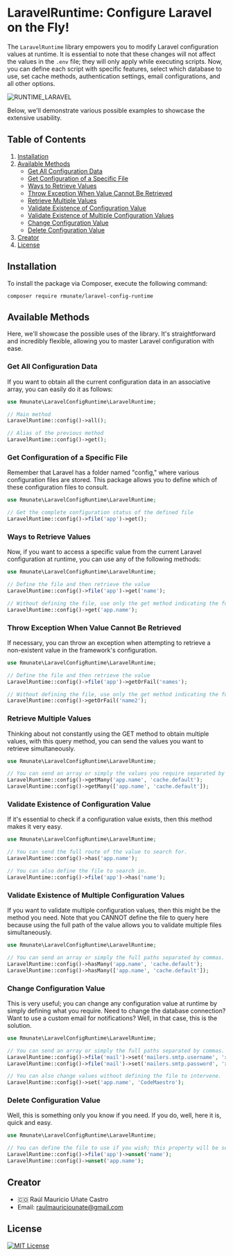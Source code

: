 # LaravelRuntime: Configure Laravel on the Fly!

The `LaravelRuntime` library empowers you to modify Laravel configuration values at runtime. It is essential to note that these changes will not affect the values in the `.env` file; they will only apply while executing scripts. Now, you can define each script with specific features, select which database to use, set cache methods, authentication settings, email configurations, and all other options.

![RUNTIME_LARAVEL](https://github.com/rmunate/PHPInfoServer/assets/91748598/b3f78d8b-9f01-4c81-8d08-a0f86791c4f9)

Below, we'll demonstrate various possible examples to showcase the extensive usability.

## Table of Contents

1. [Installation](#installation)
2. [Available Methods](#available-methods)
    - [Get All Configuration Data](#get-all-configuration-data)
    - [Get Configuration of a Specific File](#get-configuration-of-a-specific-file)
    - [Ways to Retrieve Values](#ways-to-retrieve-values)
    - [Throw Exception When Value Cannot Be Retrieved](#throw-exception-when-value-cannot-be-retrieved)
    - [Retrieve Multiple Values](#retrieve-multiple-values)
    - [Validate Existence of Configuration Value](#validate-existence-of-configuration-value)
    - [Validate Existence of Multiple Configuration Values](#validate-existence-of-multiple-configuration-values)
    - [Change Configuration Value](#change-configuration-value)
    - [Delete Configuration Value](#delete-configuration-value)
3. [Creator](#creator)
4. [License](#license)

## Installation

To install the package via Composer, execute the following command:

```shell
composer require rmunate/laravel-config-runtime
```

## Available Methods

Here, we'll showcase the possible uses of the library. It's straightforward and incredibly flexible, allowing you to master Laravel configuration with ease.

### Get All Configuration Data

If you want to obtain all the current configuration data in an associative array, you can easily do it as follows:

```php
use Rmunate\LaravelConfigRuntime\LaravelRuntime;

// Main method
LaravelRuntime::config()->all();

// Alias of the previous method
LaravelRuntime::config()->get();
```

### Get Configuration of a Specific File

Remember that Laravel has a folder named "config," where various configuration files are stored. This package allows you to define which of these configuration files to consult.

```php
use Rmunate\LaravelConfigRuntime\LaravelRuntime;

// Get the complete configuration status of the defined file
LaravelRuntime::config()->file('app')->get();
```

### Ways to Retrieve Values

Now, if you want to access a specific value from the current Laravel configuration at runtime, you can use any of the following methods:

```php
use Rmunate\LaravelConfigRuntime\LaravelRuntime;

// Define the file and then retrieve the value
LaravelRuntime::config()->file('app')->get('name');

// Without defining the file, use only the get method indicating the full path
LaravelRuntime::config()->get('app.name');
```

### Throw Exception When Value Cannot Be Retrieved

If necessary, you can throw an exception when attempting to retrieve a non-existent value in the framework's configuration.

```php
use Rmunate\LaravelConfigRuntime\LaravelRuntime;

// Define the file and then retrieve the value
LaravelRuntime::config()->file('app')->getOrFail('names');

// Without defining the file, use only the get method indicating the full path
LaravelRuntime::config()->getOrFail('name2');
```

### Retrieve Multiple Values

Thinking about not constantly using the GET method to obtain multiple values, with this query method, you can send the values you want to retrieve simultaneously.

```php
use Rmunate\LaravelConfigRuntime\LaravelRuntime;

// You can send an array or simply the values you require separated by commas.
LaravelRuntime::config()->getMany('app.name', 'cache.default');
LaravelRuntime::config()->getMany(['app.name', 'cache.default']);
```

### Validate Existence of Configuration Value

If it's essential to check if a configuration value exists, then this method makes it very easy.

```php
use Rmunate\LaravelConfigRuntime\LaravelRuntime;

// You can send the full route of the value to search for.
LaravelRuntime::config()->has('app.name');

// You can also define the file to search in.
LaravelRuntime::config()->file('app')->has('name');
```

### Validate Existence of Multiple Configuration Values

If you want to validate multiple configuration values, then this might be the method you need. Note that you CANNOT define the file to query here because using the full path of the value allows you to validate multiple files simultaneously.

```php
use Rmunate\LaravelConfigRuntime\LaravelRuntime;

// You can send an array or simply the full paths separated by commas.
LaravelRuntime::config()->hasMany('app.name', 'cache.default');
LaravelRuntime::config()->hasMany(['app.name', 'cache.default']);
```

### Change Configuration Value

This is very useful; you can change any configuration value at runtime by simply defining what you require. Need to change the database connection? Want to use a custom email for notifications? Well, in that case, this is the solution.

```php
use Rmunate\LaravelConfigRuntime\LaravelRuntime;

// You can send an array or simply the full paths separated by commas.
LaravelRuntime::config()->file('mail')->set('mailers.smtp.username', 'xxxx@xxxx.com');
LaravelRuntime::config()->file('mail')->set('mailers.smtp.password', 'xxxxxxx');

// You can also change values without defining the file to intervene.
LaravelRuntime::config()->set('app.name', 'CodeMaestro');
```

### Delete Configuration Value

Well, this is something only you know if you need. If you do, well, here it is, quick and easy.

```php
use Rmunate\LaravelConfigRuntime\LaravelRuntime;

// You can define the file to use if you wish; this property will be set to null while the script finishes.
LaravelRuntime::config()->file('app')->unset('name');
LaravelRuntime::config()->unset('app.name');
```

## Creator

- 🇨🇴 Raúl Mauricio Uñate Castro
- Email: raulmauriciounate@gmail.com

## License

[![MIT License](https://img.shields.io/badge/License-MIT-green.svg)](https://choosealicense.com/licenses/mit/)